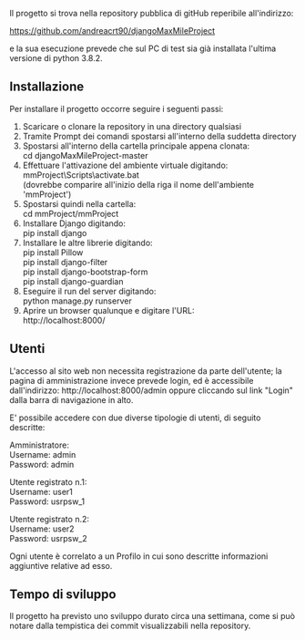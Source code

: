 Il progetto si trova nella repository pubblica di gitHub reperibile all'indirizzo:

https://github.com/andreacrt90/djangoMaxMileProject

e la sua esecuzione prevede che sul PC di test sia già installata l'ultima versione di python 3.8.2.

## Installazione

Per installare il progetto occorre seguire i seguenti passi:
1) Scaricare o clonare la repository in una directory qualsiasi
2) Tramite Prompt dei comandi spostarsi all'interno della suddetta directory
3) Spostarsi all'interno della cartella principale appena clonata:<br />
cd djangoMaxMileProject-master
4) Effettuare l'attivazione del ambiente virtuale digitando:<br />
mmProject\Scripts\activate.bat<br />
(dovrebbe comparire all'inizio della riga il nome dell'ambiente 'mmProject')
5) Spostarsi quindi nella cartella:<br />
cd mmProject/mmProject
6) Installare Django digitando:<br />
pip install django
7) Installare le altre librerie digitando:<br />
pip install Pillow<br />
pip install django-filter<br />
pip install django-bootstrap-form<br />
pip install django-guardian<br />
8) Eseguire il run del server digitando:<br />
python manage.py runserver
9) Aprire un browser qualunque e digitare l'URL:<br />
http://localhost:8000/

## Utenti

L'accesso al sito web non necessita registrazione da parte dell'utente; 
la pagina di amministrazione invece prevede login, ed è accessibile dall'indirizzo:
http://localhost:8000/admin
oppure cliccando sul link "Login" dalla barra di navigazione in alto.

E' possibile accedere con due diverse tipologie di utenti, di seguito descritte:

Amministratore:<br />
Username: admin<br />
Password: admin

Utente registrato n.1:<br />
Username: user1<br />
Password: usrpsw_1

Utente registrato n.2:<br />
Username: user2<br />
Password: usrpsw_2

Ogni utente è correlato a un Profilo in cui sono descritte informazioni aggiuntive relative ad esso. 

## Tempo di sviluppo

Il progetto ha previsto uno sviluppo durato circa una settimana, come si può notare dalla tempistica dei commit visualizzabili nella repository. 
